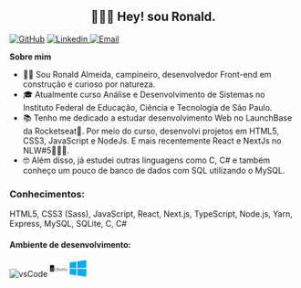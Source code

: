 <h2 align="center"> 🙋🏾‍♂‍ Hey! sou Ronald.</h2>
<p align="center">
</p>

[![GitHub](https://img.shields.io/badge/GitHub-100000?style=for-the-badge&logo=github&logoColor=white)](https://github.com/ronald785)
[![Linkedin](https://img.shields.io/badge/LinkedIn-0077B5?style=for-the-badge&logo=linkedin&logoColor=white) ](https://www.linkedin.com/in/ronald785) 
[![Email](https://img.shields.io/badge/-ronaldmateus785@gmail.com-c14438?style=flat&logo=Gmail&logoColor=white&link=mailto:ronaldmateus785@gmail.com)](mailto:ronaldmateus785@gmail.com)

**Sobre mim**

- 👦🏾‍ Sou Ronald Almeida, campineiro, desenvolvedor Front-end em construção e curioso por natureza.
- 🎓 Atualmente curso Análise e Desenvolvimento de Sistemas no Instituto Federal de Educação, Ciência e Tecnologia de São Paulo.
- 📚 Tenho me dedicado a estudar desenvolvimento Web no LaunchBase da Rocketseat🚀. Por meio do curso, desenvolvi projetos em HTML5, CSS3, JavaScript e NodeJs. E mais recentemente React e NextJs no NLW#5👨🏾‍🚀.
- 🤓 Além disso, já estudei outras linguagens como C, C# e também conheço um pouco de banco de dados com SQL utilizando o MySQL.

### Conhecimentos:

HTML5, CSS3 (Sass), JavaScript, React, Next.js, TypeScript, Node.js, Yarn, Express, MySQL, SQLite, C, C#

#### Ambiente de desenvolvimento:

<img src="https://upload.wikimedia.org/wikipedia/commons/thumb/9/9a/Visual_Studio_Code_1.35_icon.svg/512px-Visual_Studio_Code_1.35_icon.svg.png" alt="vsCode" width="30" height="30"/> </a>
<img src="https://raw.githubusercontent.com/devicons/devicon/c7d326b6009e60442abc35fa45706d6f30ee4c8e/icons/ubuntu/ubuntu-plain-wordmark.svg" alt="ubuntu" width="30" height="30"/>
<img src="https://raw.githubusercontent.com/devicons/devicon/c7d326b6009e60442abc35fa45706d6f30ee4c8e/icons/windows8/windows8-original.svg" alt="windows" width="30" height="30"/> 
